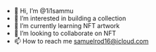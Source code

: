 - 👋 Hi, I’m @1i1sammu
- 👀 I’m interested in building a collection
- 🌱 I’m currently learning NFT artwork 
- 💞️ I’m looking to collaborate on NFT
- 📫 How to reach me samuelrod16@icloud.com

<!---
1i1sammu/1i1sammu is a ✨ special ✨ repository because its `README.md` (this file) appears on your GitHub profile.
You can click the Preview link to take a look at your changes.
--->
